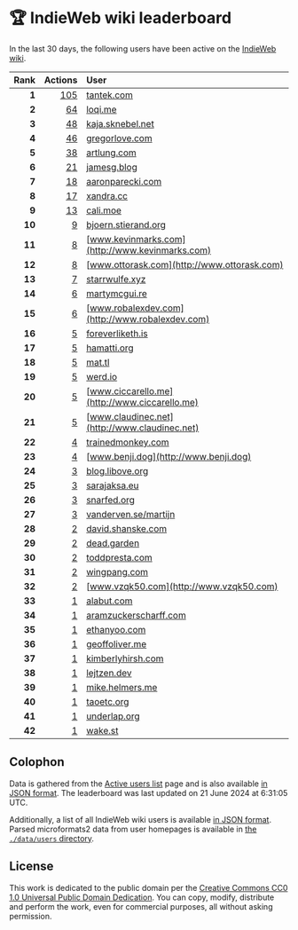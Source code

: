 # 🏆 IndieWeb wiki leaderboard

In the last 30 days, the following users have been active on the [IndieWeb wiki](https://indieweb.org).

| Rank | Actions | User |
|-----:|--------:|:-----|
| **1** | [105](https://indieweb.org/Special:Contributions/Tantek.com) | [tantek.com](http://tantek.com) |
| **2** | [64](https://indieweb.org/Special:Contributions/Loqi.me) | [loqi.me](http://loqi.me) |
| **3** | [48](https://indieweb.org/Special:Contributions/Kaja.sknebel.net) | [kaja.sknebel.net](http://kaja.sknebel.net) |
| **4** | [46](https://indieweb.org/Special:Contributions/Gregorlove.com) | [gregorlove.com](http://gregorlove.com) |
| **5** | [38](https://indieweb.org/Special:Contributions/Artlung.com) | [artlung.com](http://artlung.com) |
| **6** | [21](https://indieweb.org/Special:Contributions/Jamesg.blog) | [jamesg.blog](http://jamesg.blog) |
| **7** | [18](https://indieweb.org/Special:Contributions/Aaronparecki.com) | [aaronparecki.com](http://aaronparecki.com) |
| **8** | [17](https://indieweb.org/Special:Contributions/Xandra.cc) | [xandra.cc](http://xandra.cc) |
| **9** | [13](https://indieweb.org/Special:Contributions/Cali.moe) | [cali.moe](http://cali.moe) |
| **10** | [9](https://indieweb.org/Special:Contributions/Bjoern.stierand.org) | [bjoern.stierand.org](http://bjoern.stierand.org) |
| **11** | [8](https://indieweb.org/Special:Contributions/Www.kevinmarks.com) | [www.kevinmarks.com](http://www.kevinmarks.com) |
| **12** | [8](https://indieweb.org/Special:Contributions/Www.ottorask.com) | [www.ottorask.com](http://www.ottorask.com) |
| **13** | [7](https://indieweb.org/Special:Contributions/Starrwulfe.xyz) | [starrwulfe.xyz](http://starrwulfe.xyz) |
| **14** | [6](https://indieweb.org/Special:Contributions/Martymcgui.re) | [martymcgui.re](http://martymcgui.re) |
| **15** | [6](https://indieweb.org/Special:Contributions/Www.robalexdev.com) | [www.robalexdev.com](http://www.robalexdev.com) |
| **16** | [5](https://indieweb.org/Special:Contributions/Foreverliketh.is) | [foreverliketh.is](http://foreverliketh.is) |
| **17** | [5](https://indieweb.org/Special:Contributions/Hamatti.org) | [hamatti.org](http://hamatti.org) |
| **18** | [5](https://indieweb.org/Special:Contributions/Mat.tl) | [mat.tl](http://mat.tl) |
| **19** | [5](https://indieweb.org/Special:Contributions/Werd.io) | [werd.io](http://werd.io) |
| **20** | [5](https://indieweb.org/Special:Contributions/Www.ciccarello.me) | [www.ciccarello.me](http://www.ciccarello.me) |
| **21** | [5](https://indieweb.org/Special:Contributions/Www.claudinec.net) | [www.claudinec.net](http://www.claudinec.net) |
| **22** | [4](https://indieweb.org/Special:Contributions/Trainedmonkey.com) | [trainedmonkey.com](http://trainedmonkey.com) |
| **23** | [4](https://indieweb.org/Special:Contributions/Www.benji.dog) | [www.benji.dog](http://www.benji.dog) |
| **24** | [3](https://indieweb.org/Special:Contributions/Blog.libove.org) | [blog.libove.org](http://blog.libove.org) |
| **25** | [3](https://indieweb.org/Special:Contributions/Sarajaksa.eu) | [sarajaksa.eu](http://sarajaksa.eu) |
| **26** | [3](https://indieweb.org/Special:Contributions/Snarfed.org) | [snarfed.org](http://snarfed.org) |
| **27** | [3](https://indieweb.org/Special:Contributions/Vanderven.se_martijn) | [vanderven.se/martijn](http://vanderven.se/martijn) |
| **28** | [2](https://indieweb.org/Special:Contributions/David.shanske.com) | [david.shanske.com](http://david.shanske.com) |
| **29** | [2](https://indieweb.org/Special:Contributions/Dead.garden) | [dead.garden](http://dead.garden) |
| **30** | [2](https://indieweb.org/Special:Contributions/Toddpresta.com) | [toddpresta.com](http://toddpresta.com) |
| **31** | [2](https://indieweb.org/Special:Contributions/Wingpang.com) | [wingpang.com](http://wingpang.com) |
| **32** | [2](https://indieweb.org/Special:Contributions/Www.vzqk50.com) | [www.vzqk50.com](http://www.vzqk50.com) |
| **33** | [1](https://indieweb.org/Special:Contributions/Alabut.com) | [alabut.com](http://alabut.com) |
| **34** | [1](https://indieweb.org/Special:Contributions/Aramzuckerscharff.com) | [aramzuckerscharff.com](http://aramzuckerscharff.com) |
| **35** | [1](https://indieweb.org/Special:Contributions/Ethanyoo.com) | [ethanyoo.com](http://ethanyoo.com) |
| **36** | [1](https://indieweb.org/Special:Contributions/Geoffoliver.me) | [geoffoliver.me](http://geoffoliver.me) |
| **37** | [1](https://indieweb.org/Special:Contributions/Kimberlyhirsh.com) | [kimberlyhirsh.com](http://kimberlyhirsh.com) |
| **38** | [1](https://indieweb.org/Special:Contributions/Lejtzen.dev) | [lejtzen.dev](http://lejtzen.dev) |
| **39** | [1](https://indieweb.org/Special:Contributions/Mike.helmers.me) | [mike.helmers.me](http://mike.helmers.me) |
| **40** | [1](https://indieweb.org/Special:Contributions/Taoetc.org) | [taoetc.org](http://taoetc.org) |
| **41** | [1](https://indieweb.org/Special:Contributions/Underlap.org) | [underlap.org](http://underlap.org) |
| **42** | [1](https://indieweb.org/Special:Contributions/Wake.st) | [wake.st](http://wake.st) |


## Colophon

Data is gathered from the [Active users list](https://indieweb.org/Special:ActiveUsers) page and is also available [in JSON format](https://github.com/jgarber623/indieweb-wiki-leaderboard/blob/main/data/leaderboard.json). The leaderboard was last updated on 21 June 2024 at 6:31:05 UTC.

Additionally, a list of all IndieWeb wiki users is available [in JSON format](https://github.com/jgarber623/indieweb-wiki-leaderboard/blob/main/data/users.json). Parsed microformats2 data from user homepages is available in [the `./data/users` directory](https://github.com/jgarber623/indieweb-wiki-leaderboard/blob/main/data/users).

## License

This work is dedicated to the public domain per the [Creative Commons CC0 1.0 Universal Public Domain Dedication](https://creativecommons.org/publicdomain/zero/1.0/). You can copy, modify, distribute and perform the work, even for commercial purposes, all without asking permission.
